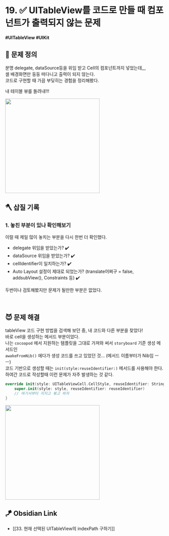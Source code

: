 # 19. ✅ UITableView를 코드로 만들 때 컴포넌트가 출력되지 않는 문제

#### #UITableView #UIKit 

## 🤔 문제 정의
분명 delegate, dataSource등을 위임 받고 Cell의 컴포넌트까지 넣었는데,,,   
셀 배경화면만 둥둥 떠다니고 출력이 되지 않는다.   
코드로 구현할 때 가끔 부딪히는 경험을 정리해봤다.

내 테이블 뷰를 돌려내!!!

<img width="300" src="https://user-images.githubusercontent.com/113565086/229740767-dde1ba1a-59ea-4c14-9023-53042d1c433b.png">

<br>

## 🪓 삽질 기록

### 1. 놓친 부분이 있나 확인해보기
이럴 때 제일 많이 놓치는 부분을 다시 한번 더 확인했다.   
- delegate 위임을 받았는가? ✔️
- dataSource 위임을 받았는가? ✔️
- cellIdentifier이 일치하는가? ✔️
- Auto Layout 설정이 제대로 되었는가? (translate어쩌구 = false, addsubView(), Constraints 등) ✔️

두번이나 검토해봤지만 문제가 될만한 부분은 없었다.

<br>

## 😈 문제 해결

tableView 코드 구현 방법을 검색해 보던 중, 내 코드와 다른 부분을 찾았다!   
바로 cell을 생성하는 메서드 부분이었다.   
나는 `cocoapod` 에서 지원하는 템플릿을 그대로 가져와 써서 `storyboard` 기준 생성 메서드인   
`awakeFromNib()` 에다가 생성 코드를 쓰고 있었던 것... (메서드 이름부터가 Nib임 ㅡㅡ)   
코드 기반으로 생성할 때는 `init(style:reuseIdentifier:)` 메서드를 사용해야 한다.   
하여간 코드로 작성할때 이런 문제가 자주 발생하는 것 같다.

~~~swift
override init(style: UITableViewCell.CellStyle, reuseIdentifier: String?) {
    super.init(style: style, reuseIdentifier: reuseIdentifier)
    // 여기서부터 지지고 볶고 하자
}
~~~

<img width="300" src="https://user-images.githubusercontent.com/113565086/229743287-d9cbf049-eeed-46e9-869a-ed2559c99315.png">


## 🪁 Obsidian Link
- [[33. 현재 선택된 UITableView의 indexPath 구하기]]